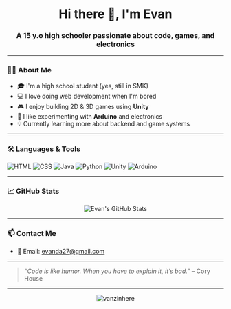 <h1 align="center">Hi there 👋, I'm Evan</h1>
<h3 align="center">A 15 y.o high schooler passionate about code, games, and electronics</h3>

---

### 👨‍💻 About Me

- 🎓 I'm a high school student (yes, still in SMK)
- 💻 I love doing web development when I'm bored
- 🎮 I enjoy building 2D & 3D games using **Unity**
- 🤖 I like experimenting with **Arduino** and electronics
- 💡 Currently learning more about backend and game systems

---

### 🛠️ Languages & Tools

![HTML](https://img.shields.io/badge/-HTML-E34F26?logo=html5&logoColor=white&style=flat)
![CSS](https://img.shields.io/badge/-CSS-1572B6?logo=css3&logoColor=white&style=flat)
![Java](https://img.shields.io/badge/-Java-007396?logo=java&logoColor=white&style=flat)
![Python](https://img.shields.io/badge/-Python-3776AB?logo=python&logoColor=white&style=flat)
![Unity](https://img.shields.io/badge/-Unity-000000?logo=unity&logoColor=white&style=flat)
![Arduino](https://img.shields.io/badge/-Arduino-00979D?logo=arduino&logoColor=white&style=flat)

---

### 📈 GitHub Stats

<p align="center">
  <img src="https://github-readme-stats.vercel.app/api?username=vanzinhere&show_icons=true&theme=radical" alt="Evan's GitHub Stats" />
</p>

---

### 📫 Contact Me

- 📧 Email: [evanda27@gmail.com](mailto:evanda27@gmail.com)

---

> _“Code is like humor. When you have to explain it, it’s bad.”_ – Cory House

---

<p align="center">
  <img src="https://komarev.com/ghpvc/?username=vanzinhere&label=Profile%20views&color=0e75b6&style=flat" alt="vanzinhere" />
</p>
